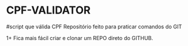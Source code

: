 # CPF-VALIDATOR
#script que válida CPF
Repositório feito para praticar comandos do GIT

1+ Fica mais fácil criar e clonar um REPO direto do GITHUB.